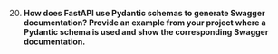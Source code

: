
20. **How does FastAPI use Pydantic schemas to generate Swagger documentation? Provide an example from your project where a Pydantic schema is used and show the corresponding Swagger documentation.**